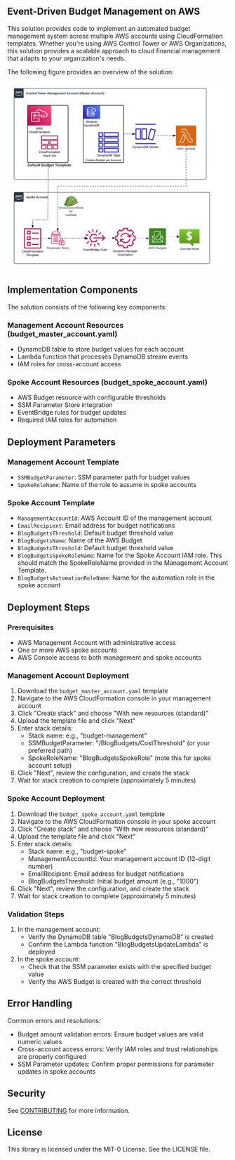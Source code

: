 ## Event-Driven Budget Management on AWS

This solution provides code to implement an automated budget management system across multiple AWS accounts using CloudFormation templates. Whether you're using AWS Control Tower or AWS Organizations, this solution provides a scalable approach to cloud financial management that adapts to your organization's needs.

The following figure provides an overview of the solution:

![solutions_overview](solutions_overview.png "Solutions overview")

## Implementation Components

The solution consists of the following key components:

### Management Account Resources (budget_master_account.yaml)
- DynamoDB table to store budget values for each account
- Lambda function that processes DynamoDB stream events
- IAM roles for cross-account access

### Spoke Account Resources (budget_spoke_account.yaml)
- AWS Budget resource with configurable thresholds
- SSM Parameter Store integration
- EventBridge rules for budget updates
- Required IAM roles for automation

## Deployment Parameters

### Management Account Template
- `SSMBudgetParameter`: SSM parameter path for budget values
- `SpokeRoleName`: Name of the role to assume in spoke accounts

### Spoke Account Template
- `ManagementAccountId`: AWS Account ID of the management account
- `EmailRecipient`: Email address for budget notifications
- `BlogBudgetsThreshold`: Default budget threshold value
- `BlogBudgetsName`: Name of the AWS Budget
- `BlogBudgetsThreshold`: Default budget threshold value
- `BlogBudgetsSpokeRoleName`: Name for the Spoke Account IAM role.  This should match the SpokeRoleName provided in the Management Account Template.
- `BlogBudgetsAutomationRoleName`: Name for the automation role in the spoke account

## Deployment Steps

### Prerequisites
- AWS Management Account with administrative access
- One or more AWS spoke accounts
- AWS Console access to both management and spoke accounts

### Management Account Deployment
1. Download the `budget_master_account.yaml` template
2. Navigate to the AWS CloudFormation console in your management account
3. Click "Create stack" and choose "With new resources (standard)"
4. Upload the template file and click "Next"
5. Enter stack details:
   - Stack name: e.g., "budget-management"
   - SSMBudgetParameter: "/BlogBudgets/CostThreshold" (or your preferred path)
   - SpokeRoleName: "BlogBudgetsSpokeRole" (note this for spoke account setup)
6. Click "Next", review the configuration, and create the stack
7. Wait for stack creation to complete (approximately 5 minutes)

### Spoke Account Deployment
1. Download the `budget_spoke_account.yaml` template
2. Navigate to the AWS CloudFormation console in your spoke account
3. Click "Create stack" and choose "With new resources (standard)"
4. Upload the template file and click "Next"
5. Enter stack details:
   - Stack name: e.g., "budget-spoke"
   - ManagementAccountId: Your management account ID (12-digit number)
   - EmailRecipient: Email address for budget notifications
   - BlogBudgetsThreshold: Initial budget amount (e.g., "1000")
6. Click "Next", review the configuration, and create the stack
7. Wait for stack creation to complete (approximately 5 minutes)

### Validation Steps
1. In the management account:
   - Verify the DynamoDB table "BlogBudgetsDynamoDB" is created
   - Confirm the Lambda function "BlogBudgetsUpdateLambda" is deployed
2. In the spoke account:
   - Check that the SSM parameter exists with the specified budget value
   - Verify the AWS Budget is created with the correct threshold

## Error Handling

Common errors and resolutions:
- Budget amount validation errors: Ensure budget values are valid numeric values
- Cross-account access errors: Verify IAM roles and trust relationships are properly configured
- SSM Parameter updates: Confirm proper permissions for parameter updates in spoke accounts


## Security

See [CONTRIBUTING](CONTRIBUTING.md#security-issue-notifications) for more information.

## License

This library is licensed under the MIT-0 License. See the LICENSE file.


